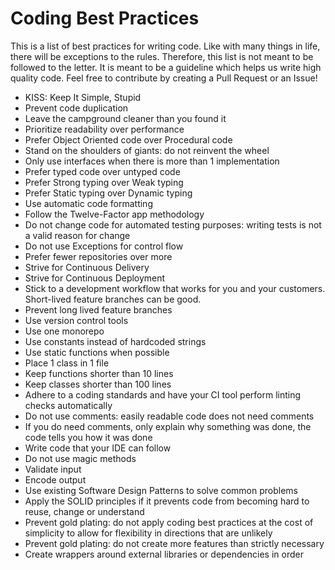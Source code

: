 # Coding Best Practices

This is a list of best practices for writing code. Like with many things in life, there will be exceptions to the rules. Therefore, this list is not meant to be followed to the letter. It is meant to be a guideline which helps us write high quality code. Feel free to contribute by creating a Pull Request or an Issue!

- KISS: Keep It Simple, Stupid
- Prevent code duplication
- Leave the campground cleaner than you found it
- Prioritize readability over performance
- Prefer Object Oriented code over Procedural code
- Stand on the shoulders of giants: do not reinvent the wheel
- Only use interfaces when there is more than 1 implementation
- Prefer typed code over untyped code
- Prefer Strong typing over Weak typing
- Prefer Static typing over Dynamic typing
- Use automatic code formatting
- Follow the Twelve-Factor app methodology
- Do not change code for automated testing purposes: writing tests is not a valid reason for change
- Do not use Exceptions for control flow
- Prefer fewer repositories over more
- Strive for Continuous Delivery
- Strive for Continuous Deployment
- Stick to a development workflow that works for you and your customers. Short-lived feature branches can be good.
- Prevent long lived feature branches
- Use version control tools
- Use one monorepo
- Use constants instead of hardcoded strings
- Use static functions when possible
- Place 1 class in 1 file
- Keep functions shorter than 10 lines
- Keep classes shorter than 100 lines
- Adhere to a coding standards and have your CI tool perform linting checks automatically
- Do not use comments: easily readable code does not need comments
- If you do need comments, only explain why something was done, the code tells you how it was done
- Write code that your IDE can follow
- Do not use magic methods
- Validate input
- Encode output
- Use existing Software Design Patterns to solve common problems
- Apply the SOLID principles if it prevents code from becoming hard to reuse, change or understand
- Prevent gold plating: do not apply coding best practices at the cost of simplicity to allow for flexibility in directions that are unlikely
- Prevent gold plating: do not create more features than strictly necessary
- Create wrappers around external libraries or dependencies in order
